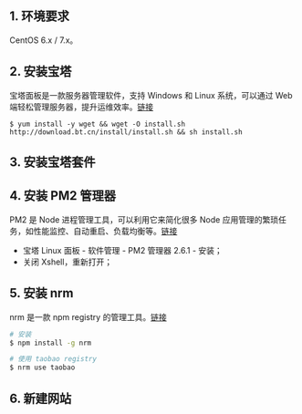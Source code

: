 ## 1. 环境要求

CentOS 6.x / 7.x。

## 2. 安装宝塔

宝塔面板是一款服务器管理软件，支持 Windows 和 Linux 系统，可以通过 Web 端轻松管理服务器，提升运维效率。[链接](https://www.bt.cn/)

```
$ yum install -y wget && wget -O install.sh http://download.bt.cn/install/install.sh && sh install.sh
```

## 3. 安装宝塔套件

## 4. 安装 PM2 管理器

PM2 是 Node 进程管理工具，可以利用它来简化很多 Node 应用管理的繁琐任务，如性能监控、自动重启、负载均衡等。[链接](http://imweb.io/topic/57c8cbb27f226f687b365636)

- 宝塔 Linux 面板 - 软件管理 - PM2 管理器 2.6.1 - 安装；
- 关闭 Xshell，重新打开；

## 5. 安装 nrm

nrm 是一款 npm registry 的管理工具。[链接](https://cnodejs.org/topic/5326e78c434e04172c006826)

```bash
# 安装
$ npm install -g nrm

# 使用 taobao registry
$ nrm use taobao
```

## 6. 新建网站
